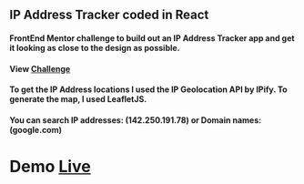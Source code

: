 ## IP Address Tracker coded in React
#### FrontEnd Mentor challenge to build out an IP Address Tracker app and get it looking as close to the design as possible. 
#### View [Challenge](https://www.frontendmentor.io/challenges/ip-address-tracker-I8-0yYAH0)
#### To get the IP Address locations I used the IP Geolocation API by IPify. To generate the map, I used LeafletJS.
#### You can search IP addresses: (142.250.191.78) or Domain names: (google.com)
# Demo [Live](https://martys-ip-lookup.netlify.app/)
